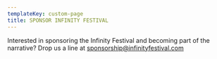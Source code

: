 ```yaml
---
templateKey: custom-page
title: SPONSOR INFINITY FESTIVAL
---
```

Interested in sponsoring the Infinity Festival and becoming part of the narrative? Drop us a line at [sponsorship@infinityfestival.com ](mailto:sponsorship@infinityfestival.com)